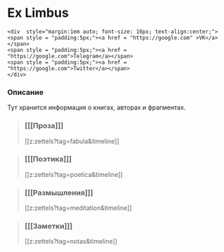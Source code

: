 
# Ex Limbus
``` {=html}
<div  style="margin:1em auto; font-size: 16px; text-align:center;">
<span style = "padding:5px;"><a href = "https://google.com" >VK</a></span>
<span style = "padding:5px;"><a href = "https://google.com">Telegram</a></span>
<span style = "padding:5px;"><a href = "https://google.com">Twitter</a></span>
</div>
```

### Описание
Тут хранится информация о книгах, авторах и фрагментах.

>### [[[Проза]]]
>[[z:zettels?tag=fabula&timeline]]

>### [[[Поэтика]]]
>[[z:zettels?tag=poetica&timeline]]

>### [[[Размышления]]]
>[[z:zettels?tag=meditation&timeline]]

>### [[[Заметки]]]
>[[z:zettels?tag=notas&timeline]]






